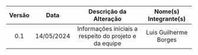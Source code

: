 | Versão | Data | Descrição da Alteração | Nome(s) Integrante(s) |
| :----: | :--: | :--------------------: | :-------------------: |
| 0.1 | 14/05/2024 | Informações iniciais a respeito do projeto e da equipe | Luis Guilherme Borges |
